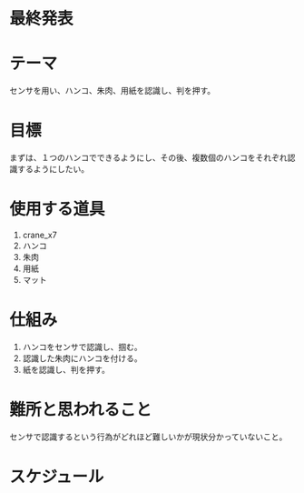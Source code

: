 # 最終発表

# テーマ
センサを用い、ハンコ、朱肉、用紙を認識し、判を押す。


# 目標
まずは、１つのハンコでできるようにし、その後、複数個のハンコをそれぞれ認識するようにしたい。

# 使用する道具
1. crane_x7
1. ハンコ
1. 朱肉
1. 用紙
1. マット


# 仕組み
1. ハンコをセンサで認識し、掴む。
2. 認識した朱肉にハンコを付ける。
3. 紙を認識し、判を押す。

#  難所と思われること
センサで認識するという行為がどれほど難しいかが現状分かっていないこと。

#  スケジュール


